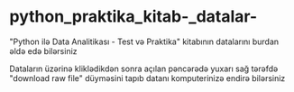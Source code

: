 # python_praktika_kitab-_datalar-
"Python ilə Data Analitikası - Test və Praktika" kitabının datalarını burdan əldə edə bilərsiniz

Dataların üzərinə kliklədikdən sonra açılan pəncərədə yuxarı sağ tərəfdə "download raw file" düyməsini tapıb datanı komputerinizə endirə bilərsiniz
